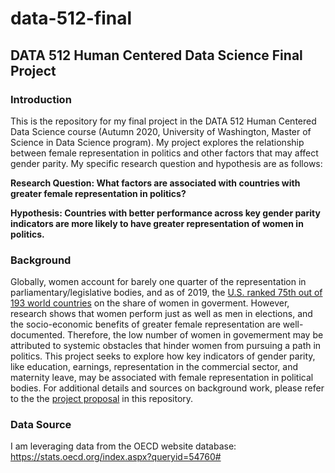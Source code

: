 # data-512-final

## DATA 512 Human Centered Data Science Final Project

### Introduction
This is the repository for my final project in the DATA 512 Human Centered Data Science course (Autumn 2020, University of Washington, Master of Science in Data Science program). 
My project explores the relationship between female representation in politics and other factors that may affect gender parity. My specific research question and hypothesis are as follows:    

**Research Question: What factors are associated with countries with greater female representation in politics?**  

**Hypothesis: Countries with better performance across key gender parity indicators are more likely to have greater representation of women in politics.**

### Background
Globally, women account for barely one quarter of the representation in parliamentary/legislative bodies, and as of 2019, the [U.S. ranked 75th out of 193 world countries](https://www.cnbc.com/2019/03/04/the-us-ranks-75th-in-womens-representation-in-government.html) on the share of women in goverment. However, research shows that women perform just as well as men in elections, and the socio-economic benefits of greater female representation are well-documented. Therefore, the low number of women in govemerment may be attributed to systemic obstacles that hinder women from pursuing a path in politics. This project seeks to explore how key indicators of gender parity, like education, earnings, representation in the commercial sector, and maternity leave, may be associated with female representation in political bodies. For additional details and sources on background work, please refer to the the [project proposal](https://github.com/nhalfi/data-512-final/blob/main/FinalProjectProposal_A5.ipynb) in this repository.

### Data Source  
I am leveraging data from the OECD website database: https://stats.oecd.org/index.aspx?queryid=54760#
